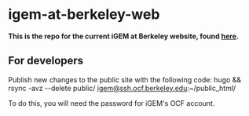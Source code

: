 # igem-at-berkeley-web

**This is the repo for the current iGEM at Berkeley website, found [here](https://igem.berkeley.edu).**

## For developers

Publish new changes to the public site with the following code: hugo && rsync -avz --delete public/ igem@ssh.ocf.berkeley.edu:~/public_html/

To do this, you will need the password for iGEM's OCF account.
